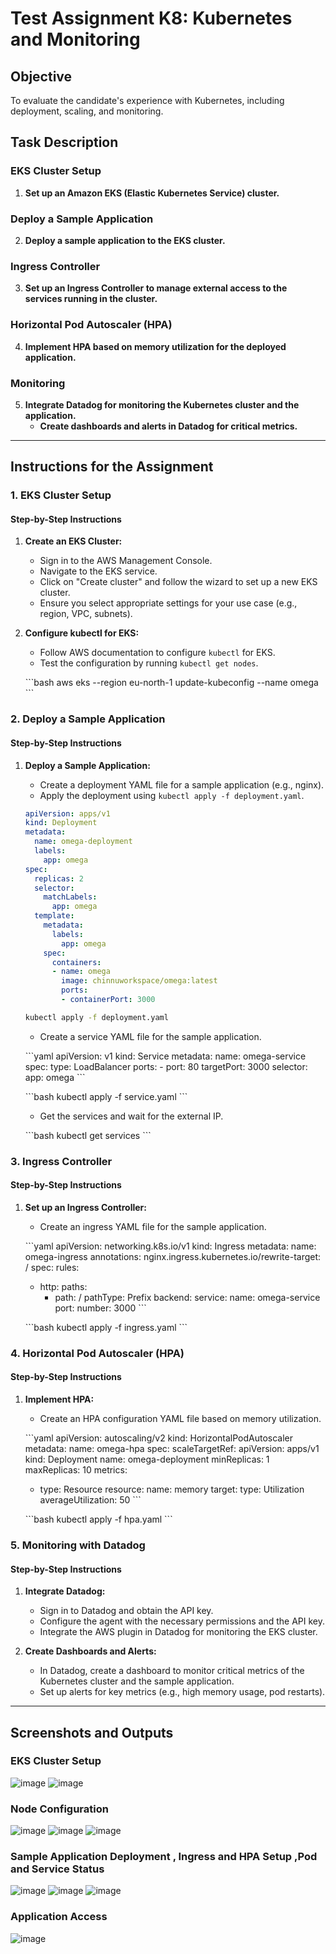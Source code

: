 
# Test Assignment K8: Kubernetes and Monitoring

## Objective
To evaluate the candidate's experience with Kubernetes, including deployment, scaling, and monitoring.

## Task Description

### EKS Cluster Setup

1. **Set up an Amazon EKS (Elastic Kubernetes Service) cluster.**

### Deploy a Sample Application

2. **Deploy a sample application to the EKS cluster.**

### Ingress Controller

3. **Set up an Ingress Controller to manage external access to the services running in the cluster.**

### Horizontal Pod Autoscaler (HPA)

4. **Implement HPA based on memory utilization for the deployed application.**

### Monitoring

5. **Integrate Datadog for monitoring the Kubernetes cluster and the application.**
   - **Create dashboards and alerts in Datadog for critical metrics.**


---

## Instructions for the Assignment

### 1. EKS Cluster Setup

#### Step-by-Step Instructions

1. **Create an EKS Cluster:**
   - Sign in to the AWS Management Console.
   - Navigate to the EKS service.
   - Click on "Create cluster" and follow the wizard to set up a new EKS cluster.
   - Ensure you select appropriate settings for your use case (e.g., region, VPC, subnets).

2. **Configure kubectl for EKS:**
   - Follow AWS documentation to configure `kubectl` for EKS.
   - Test the configuration by running `kubectl get nodes`.

   \```bash
   aws eks --region eu-north-1 update-kubeconfig --name omega
   \```

### 2. Deploy a Sample Application

#### Step-by-Step Instructions

1. **Deploy a Sample Application:**
   - Create a deployment YAML file for a sample application (e.g., nginx).
   - Apply the deployment using `kubectl apply -f deployment.yaml`.

   ```yaml
   apiVersion: apps/v1
   kind: Deployment
   metadata:
     name: omega-deployment
     labels:
       app: omega
   spec:
     replicas: 2
     selector:
       matchLabels:
         app: omega
     template:
       metadata:
         labels:
           app: omega
       spec:
         containers:
         - name: omega
           image: chinnuworkspace/omega:latest
           ports:
           - containerPort: 3000
   ```

   ```bash
   kubectl apply -f deployment.yaml
   ```

   - Create a service YAML file for the sample application.

   \```yaml
   apiVersion: v1
   kind: Service
   metadata:
     name: omega-service
   spec:
     type: LoadBalancer
     ports:
       - port: 80
         targetPort: 3000
     selector:
       app: omega
   \```

   \```bash
   kubectl apply -f service.yaml
   \```

   - Get the services and wait for the external IP.

   \```bash
   kubectl get services
   \```

### 3. Ingress Controller

#### Step-by-Step Instructions

1. **Set up an Ingress Controller:**
   - Create an ingress YAML file for the sample application.

   \```yaml
   apiVersion: networking.k8s.io/v1
   kind: Ingress
   metadata:
     name: omega-ingress
     annotations:
       nginx.ingress.kubernetes.io/rewrite-target: /
   spec:
     rules:
     - http:
         paths:
         - path: /
           pathType: Prefix
           backend:
             service:
               name: omega-service
               port:
                 number: 3000
   \```

   \```bash
   kubectl apply -f ingress.yaml
   \```

### 4. Horizontal Pod Autoscaler (HPA)

#### Step-by-Step Instructions

1. **Implement HPA:**
   - Create an HPA configuration YAML file based on memory utilization.

   \```yaml
   apiVersion: autoscaling/v2
   kind: HorizontalPodAutoscaler
   metadata:
     name: omega-hpa
   spec:
     scaleTargetRef:
       apiVersion: apps/v1
       kind: Deployment
       name: omega-deployment
     minReplicas: 1
     maxReplicas: 10
     metrics:
     - type: Resource
       resource:
         name: memory
         target:
           type: Utilization
           averageUtilization: 50
   \```

   \```bash
   kubectl apply -f hpa.yaml
   \```

### 5. Monitoring with Datadog

#### Step-by-Step Instructions

1. **Integrate Datadog:**
   - Sign in to Datadog and obtain the API key.
   - Configure the agent with the necessary permissions and the API key.
   - Integrate the AWS plugin in Datadog for monitoring the EKS cluster.

2. **Create Dashboards and Alerts:**
   - In Datadog, create a dashboard to monitor critical metrics of the Kubernetes cluster and the sample application.
   - Set up alerts for key metrics (e.g., high memory usage, pod restarts).

---

## Screenshots and Outputs

### EKS Cluster Setup

![image](https://github.com/chinnuvarghese07/nodesample/assets/11041542/3a32c2c1-2938-4203-8fd1-44f46223057d)
![image](https://github.com/chinnuvarghese07/nodesample/assets/11041542/743bc99d-7f7e-4203-bddf-3f37a4b62054)


### Node Configuration

![image](https://github.com/chinnuvarghese07/nodesample/assets/11041542/05b10a3a-e8b4-4273-8010-810ff296a6ff)
![image](https://github.com/chinnuvarghese07/nodesample/assets/11041542/596cf474-e7e6-43b5-b9cf-20361f8a7aba)
![image](https://github.com/chinnuvarghese07/nodesample/assets/11041542/713e08c7-1a08-40f0-bc5f-5ff362c482f7)



### Sample Application Deployment , Ingress and HPA Setup ,Pod and Service Status

![image](https://github.com/chinnuvarghese07/nodesample/assets/11041542/0ba71b0a-4463-4699-9d26-e9b739104042)
![image](https://github.com/chinnuvarghese07/nodesample/assets/11041542/5297431f-db24-47f5-9250-4f715bc807ce)
![image](https://github.com/chinnuvarghese07/nodesample/assets/11041542/7ae91175-30ad-44a2-b6fc-c32136711bc7)


### Application Access

![image](https://github.com/chinnuvarghese07/nodesample/assets/11041542/e6458ae5-5508-4a09-b53b-e90ddbfa41aa)


